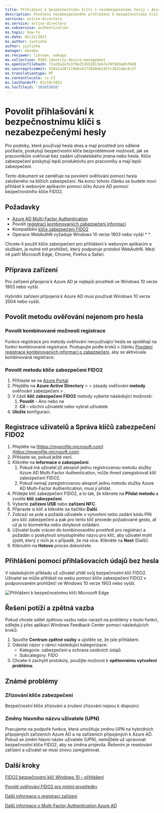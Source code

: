 ```yaml
---
title: Přihlášení k bezpečnostnímu klíči s nezabezpečenými hesly – Azure Active Directory
description: Povolení nezabezpečeného přihlášení k bezpečnostnímu klíči pro službu Azure AD pomocí klíčů zabezpečení FIDO2
services: active-directory
ms.service: active-directory
ms.subservice: authentication
ms.topic: how-to
ms.date: 02/22/2021
ms.author: justinha
author: justinha
manager: daveba
ms.reviewer: librown, aakapo
ms.collection: M365-identity-device-management
ms.openlocfilehash: 71a29a2a7e379e253b52813eb7a76f669abbf668
ms.sourcegitcommit: 910a1a38711966cb171050db245fc3b22abc8c5f
ms.translationtype: MT
ms.contentlocale: cs-CZ
ms.lasthandoff: 03/19/2021
ms.locfileid: "101653826"
---
```

# <a name="enable-passwordless-security-key-sign-in"></a>Povolit přihlašování k bezpečnostnímu klíči s nezabezpečenými hesly 

Pro podniky, které používají hesla dnes a mají prostředí pro sdílené počítače, poskytují bezpečnostní klíče bezproblémové možnosti, jak se pracovníkům ověřovat bez zadání uživatelského jména nebo hesla. Klíče zabezpečení poskytují lepší produktivitu pro pracovníky a mají lepší zabezpečení.

Tento dokument se zaměřuje na povolení ověřování pomocí hesla založeného na klíčích zabezpečení. Na konci tohoto článku se budete moci přihlásit k webovým aplikacím pomocí účtu Azure AD pomocí bezpečnostního klíče FIDO2.

## <a name="requirements"></a>Požadavky

- [Azure AD Multi-Factor Authentication](howto-mfa-getstarted.md)
- Povolit [registraci kombinovaných zabezpečení informací](concept-registration-mfa-sspr-combined.md)
- Kompatibilní [klíče zabezpečení FIDO2](concept-authentication-passwordless.md#fido2-security-keys)
- Operace WebAuthN vyžaduje Windows 10 verze 1903 nebo vyšší * *

Chcete-li použít klíče zabezpečení pro přihlášení k webovým aplikacím a službám, je nutné mít prohlížeč, který podporuje protokol WebAuthN. Mezi ně patří Microsoft Edge, Chrome, Firefox a Safari.

## <a name="prepare-devices"></a>Příprava zařízení

Pro zařízení připojená k Azure AD je nejlepší prostředí ve Windows 10 verze 1903 nebo vyšší.

Hybridní zařízení připojená k Azure AD musí používat Windows 10 verze 2004 nebo vyšší.

## <a name="enable-passwordless-authentication-method"></a>Povolit metodu ověřování nejenom pro hesla

### <a name="enable-the-combined-registration-experience"></a>Povolit kombinované možnosti registrace

Funkce registrace pro metody ověřování nevyužívající hesla se spoléhají na funkci kombinované registrace. Postupujte podle kroků v článku [Povolení registrace kombinovaných informací o zabezpečení](howto-registration-mfa-sspr-combined.md), aby se aktivovala kombinovaná registrace.

### <a name="enable-fido2-security-key-method"></a>Povolit metodu klíče zabezpečení FIDO2

1. Přihlaste se na [Azure Portal](https://portal.azure.com).
1. Přejděte na **Azure Active Directory**  >    >  zásady ověřování **metody** ověřování zabezpečení  >  .
1. V části **klíč zabezpečení FIDO2** metody vyberte následující možnosti:
   1. **Povolit** – Ano nebo ne
   1. **Cíl** – všichni uživatelé nebo vybrat uživatele
1. **Uložte** konfiguraci.

## <a name="user-registration-and-management-of-fido2-security-keys"></a>Registrace uživatelů a Správa klíčů zabezpečení FIDO2

1. Přejděte na [https://myprofile.microsoft.com](https://myprofile.microsoft.com).
1. Přihlaste se, pokud ještě není.
1. Klikněte na **informace o zabezpečení**.
   1. Pokud má uživatel již alespoň jednu registrovanou metodu služby Azure AD Multi-Factor Authentication, může ihned zaregistrovat klíč zabezpečení FIDO2.
   1. Pokud nemají zaregistrovanou alespoň jednu metodu služby Azure AD Multi-Factor Authentication, musí ji přidat.
1. Přidejte klíč zabezpečení FIDO2, a to tak, že kliknete na **Přidat metodu** a zvolíte **klíč zabezpečení**.
1. Vyberte **zařízení USB** nebo **zařízení NFC**.
1. Připravte si klíč a klikněte na tlačítko **Další**.
1. Zobrazí se pole a požádá uživatele o vytvoření nebo zadání kódu PIN pro klíč zabezpečení a pak pro tento klíč provede požadované gesto, ať už je to biometrika nebo dotykové ovládání.
1. Uživatel bude vrácen do kombinovaného prostředí pro registraci a požádán o poskytnutí smysluplného názvu pro klíč, aby uživatel mohl zjistit, který z nich je v případě, že má více. Klikněte na **Next** (Další).
1. Kliknutím na **Hotovo** proces dokončete.

## <a name="sign-in-with-passwordless-credential"></a>Přihlášení pomocí přihlašovacích údajů bez hesla

V následujícím příkladu už uživatel zřídil svůj bezpečnostní klíč FIDO2. Uživatel se může přihlásit na webu pomocí klíče zabezpečení FIDO2 v podporovaném prohlížeči ve Windows 10 verze 1903 nebo vyšší.

![Přihlášení k bezpečnostnímu klíči Microsoft Edge](./media/howto-authentication-passwordless-security-key/fido2-windows-10-1903-edge-sign-in.png)

## <a name="troubleshooting-and-feedback"></a>Řešení potíží a zpětná vazba

Pokud chcete sdílet zpětnou vazbu nebo narazit na problémy s touto funkcí, sdílejte ji přes aplikaci Windows Feedback Center pomocí následujících kroků:

1. Spusťte **Centrum zpětné vazby** a ujistěte se, že jste přihlášení.
1. Odeslat názor v rámci následující kategorizace:
   - Kategorie: zabezpečení a ochrana osobních údajů
   - Subcategory: FIDO
1. Chcete-li zachytit protokoly, použijte možnost k **opětovnému vytvoření problému**.

## <a name="known-issues"></a>Známé problémy

### <a name="security-key-provisioning"></a>Zřizování klíče zabezpečení

Bezpečnostní klíče zřizování a zrušení zřizování nejsou k dispozici.

### <a name="upn-changes"></a>Změny hlavního názvu uživatele (UPN)

Pracujeme na podpoře funkce, která umožňuje změnu UPN na hybridních připojených zařízeních Azure AD a na zařízeních připojených k Azure AD. Pokud se změní hlavní název uživatele (UPN), nemůžete už upravovat bezpečnostní klíče FIDO2, aby se změna projevila. Řešením je resetování zařízení a uživatel se musí znovu zaregistrovat.

## <a name="next-steps"></a>Další kroky

[FIDO2 bezpečnostní klíč Windows 10 – přihlášení](howto-authentication-passwordless-security-key-windows.md)

[Povolit ověřování FIDO2 pro místní prostředky](howto-authentication-passwordless-security-key-on-premises.md)

[Další informace o registraci zařízení](../devices/overview.md)

[Další informace o Multi-Factor Authentication Azure AD](../authentication/howto-mfa-getstarted.md)
